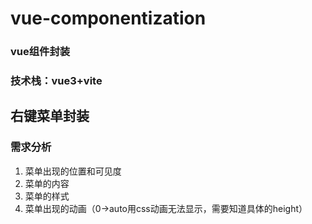 # vue-componentization
### vue组件封装
### 技术栈：vue3+vite

## 右键菜单封装
### 需求分析
1. 菜单出现的位置和可见度
2. 菜单的内容
3. 菜单的样式
4. 菜单出现的动画（0->auto用css动画无法显示，需要知道具体的height）